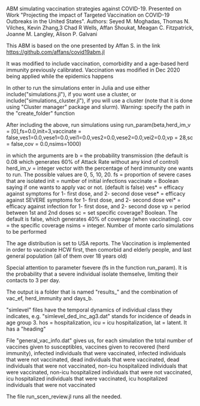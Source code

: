 ABM simulating vaccination strategies against COVID-19. Presented on Work "Projecting the impact of Targeted Vaccination on COVID-19 Outbreaks in the United States". Authors:
Seyed M. Moghadas, Thomas N. Vilches, Kevin Zhang,3 Chad R Wells, Affan Shoukat, Meagan C. Fitzpatrick, Joanne M. Langley, Alison P. Galvani

This ABM is based on the one presented by Affan S. in the link
https://github.com/affans/covid19abm.jl

It was modified to include vaccination, comorbidity and a age-based herd immunity previously calibrated.
Vaccination was modified in Dec 2020 being applied while the epidemics happens

In other to run the simulations enter in Julia and use either
include("simulations.jl"), if you wont use a cluster, or
include("simulations_cluster.jl"), if you will use a cluster (note that it is done using "Cluster manager" package and slurm).
Warning: specify the path in the "create_folder" function

After including the above, run simulations using
run_param(beta,herd_im_v = [0],fs=0.0,init=3,vaccinate = false,ves1=0.0,vese1=0.0,vei1=0.0,ves2=0.0,vese2=0.0,vei2=0.0,vp = 28,sc = false,cov = 0.0,nsims=1000)

in which the arguments are
b = the probability transmission (the default is 0.08 which generates 60% of Attack Rate without any kind of control)
herd_im_v  = integer vector with the percentage of herd immunity one wants to run. The possible values are 0, 5, 10, 20.
fs = proportion of severe cases that are isolated
init = number of initial infections
vaccinate = Boolean saying if one wants to apply vac or not. (default is false)
ves* = efficacy against symptoms for 1- first dose, and 2- second dose
vese* = efficacy against SEVERE symptoms for 1- first dose, and 2- second dose
vei* = efficacy against infection for 1- first dose, and 2- second dose
vp = period between 1st and 2nd doses
sc = set specific coverage? Boolean. The default is false, which generates 40% of coverage (when vaccinating).
cov = the specific coverage
nsims = integer. Number of monte carlo simulations to be performed

The age distribution is set to USA reports. The Vaccination is implemented in order to vaccinate HCW first, then comorbid and elderly people, and last general population (all of them over 18 years old)

Special attention to parameter fsevere (fs in the function run_param). It is the probability that a severe individual isolate themselve, limiting their contacts to 3 per day. 

The output is a folder that is named "results_" and the combination of vac_ef, herd_immunity and days_b.

"simlevel" files have the temporal dynamics of individual class they indicates, e.g. "simlevel_ded_inc_ag3.dat" stands for incidence of deads in age group 3.
hos = hospitalization, icu = icu hospitalization, lat = latent. It has a "heading"

File "general_vac_info.dat" gives us, for each simulation the total number of
vaccines given to susceptibles, vaccines given to recovered (herd immunity), infected individuals that were vaccinated, infected individuals that were not vaccinated, dead individuals that were vaccinated, dead individuals that were not vaccinated, non-icu hospitalized individuals that were vaccinated, non-icu hospitalized individuals that were not vaccinated, icu hospitalized individuals that were vaccinated, icu hospitalized individuals that were not vaccinated

The file run_scen_review.jl runs all the needed.